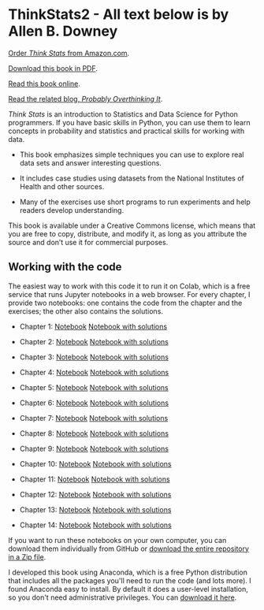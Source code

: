 ThinkStats2 - All text below is by Allen B. Downey
===========

[Order *Think Stats* from Amazon.com](http://amzn.to/1ljRCJH).

[Download this book in PDF](http://greenteapress.com/thinkstats2/thinkstats2.pdf).

[Read this book online](http://greenteapress.com/thinkstats2/html/index.html).

[Read the related blog, *Probably Overthinking It*](https://www.allendowney.com/blog/).


*Think Stats* is an introduction to Statistics and Data Science for Python programmers.
If you have basic skills in Python, you can use them to learn concepts in probability and statistics and practical skills for working with data.

* This book emphasizes simple techniques you can use to explore real data sets and answer interesting questions. 

* It includes case studies using datasets from the National Institutes of Health and other sources.

* Many of the exercises use short programs to run experiments and help readers develop understanding.

This book is available under a Creative Commons license, which means that you are free to copy, distribute, and modify it, as long as you attribute the source and don’t use it for commercial purposes.

## Working with the code

The easiest way to work with this code it to run it on Colab, which is a
free service that runs Jupyter notebooks in a web browser.
For every chapter, I provide two notebooks: one contains the code from the
chapter and the exercises; the other also contains the solutions.

* Chapter 1: [Notebook](https://colab.research.google.com/github/AllenDowney/ThinkStats2/blob/master/code/chap01ex.ipynb) [Notebook with solutions](https://colab.research.google.com/github/AllenDowney/ThinkStats2/blob/master/solutions/chap01soln.ipynb)

* Chapter 2: [Notebook](https://colab.research.google.com/github/AllenDowney/ThinkStats2/blob/master/code/chap02ex.ipynb) [Notebook with solutions](https://colab.research.google.com/github/AllenDowney/ThinkStats2/blob/master/solutions/chap02soln.ipynb)

* Chapter 3: [Notebook](https://colab.research.google.com/github/AllenDowney/ThinkStats2/blob/master/code/chap03ex.ipynb) [Notebook with solutions](https://colab.research.google.com/github/AllenDowney/ThinkStats2/blob/master/solutions/chap03soln.ipynb)

* Chapter 4: [Notebook](https://colab.research.google.com/github/AllenDowney/ThinkStats2/blob/master/code/chap04ex.ipynb) [Notebook with solutions](https://colab.research.google.com/github/AllenDowney/ThinkStats2/blob/master/solutions/chap04soln.ipynb)

* Chapter 5: [Notebook](https://colab.research.google.com/github/AllenDowney/ThinkStats2/blob/master/code/chap05ex.ipynb) [Notebook with solutions](https://colab.research.google.com/github/AllenDowney/ThinkStats2/blob/master/solutions/chap05soln.ipynb)

* Chapter 6: [Notebook](https://colab.research.google.com/github/AllenDowney/ThinkStats2/blob/master/code/chap06ex.ipynb) [Notebook with solutions](https://colab.research.google.com/github/AllenDowney/ThinkStats2/blob/master/solutions/chap06soln.ipynb)

* Chapter 7: [Notebook](https://colab.research.google.com/github/AllenDowney/ThinkStats2/blob/master/code/chap07ex.ipynb) [Notebook with solutions](https://colab.research.google.com/github/AllenDowney/ThinkStats2/blob/master/solutions/chap07soln.ipynb)

* Chapter 8: [Notebook](https://colab.research.google.com/github/AllenDowney/ThinkStats2/blob/master/code/chap08ex.ipynb) [Notebook with solutions](https://colab.research.google.com/github/AllenDowney/ThinkStats2/blob/master/solutions/chap08soln.ipynb)

* Chapter 9: [Notebook](https://colab.research.google.com/github/AllenDowney/ThinkStats2/blob/master/code/chap09ex.ipynb) [Notebook with solutions](https://colab.research.google.com/github/AllenDowney/ThinkStats2/blob/master/solutions/chap09soln.ipynb)

* Chapter 10: [Notebook](https://colab.research.google.com/github/AllenDowney/ThinkStats2/blob/master/code/chap10ex.ipynb) [Notebook with solutions](https://colab.research.google.com/github/AllenDowney/ThinkStats2/blob/master/solutions/chap10soln.ipynb)

* Chapter 11: [Notebook](https://colab.research.google.com/github/AllenDowney/ThinkStats2/blob/master/code/chap11ex.ipynb) [Notebook with solutions](https://colab.research.google.com/github/AllenDowney/ThinkStats2/blob/master/solutions/chap11soln.ipynb)

* Chapter 12: [Notebook](https://colab.research.google.com/github/AllenDowney/ThinkStats2/blob/master/code/chap12ex.ipynb) [Notebook with solutions](https://colab.research.google.com/github/AllenDowney/ThinkStats2/blob/master/solutions/chap12soln.ipynb)

* Chapter 13: [Notebook](https://colab.research.google.com/github/AllenDowney/ThinkStats2/blob/master/code/chap13ex.ipynb) [Notebook with solutions](https://colab.research.google.com/github/AllenDowney/ThinkStats2/blob/master/solutions/chap13soln.ipynb)

* Chapter 14: [Notebook](https://colab.research.google.com/github/AllenDowney/ThinkStats2/blob/master/code/chap14ex.ipynb) [Notebook with solutions](https://colab.research.google.com/github/AllenDowney/ThinkStats2/blob/master/solutions/chap14soln.ipynb)

If you want to run these notebooks on your own computer, you can download
them individually from GitHub or 
[download the entire repository in a Zip file](https://github.com/AllenDowney/ThinkStats2/archive/refs/heads/master.zip).

I developed this book using Anaconda, which is a free Python distribution that includes
all the packages you'll need to run the code (and lots more).
I found Anaconda easy to install.  By default it does a user-level
installation, so you don't need administrative
privileges.  You can [download it here](https://www.anaconda.com/products/individual).

